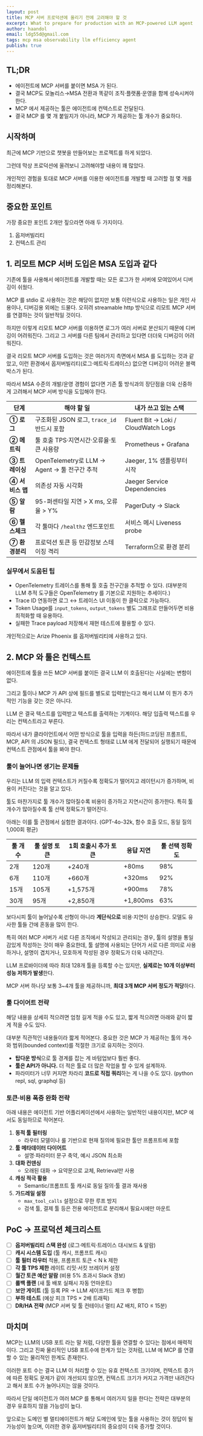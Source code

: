 ```yaml
---
layout: post
title: MCP 서버 프로덕션에 올리기 전에 고려해야 할 것
excerpt: What to prepare for production with an MCP-powered LLM agent
author: haandol
email: ldg55d@gmail.com
tags: mcp msa observability llm efficiency agent
publish: true
---
```


## TL;DR

- 에이전트에 MCP 서버를 붙이면 MSA 가 된다.
- 결국 MCP도 모놀리스→MSA 전환과 똑같이 조직·플랫폼·운영을 함께 성숙시켜야 한다.
- MCP 에서 제공하는 툴은 에이전트에 컨텍스트로 전달된다.
- 결국 MCP 를 몇 개 붙일지가 아니라, MCP 가 제공하는 툴 개수가 중요하다.

## 시작하며

최근에 MCP 기반으로 챗봇을 만들어보는 프로젝트를 하게 되었다.

그런데 막상 프로덕션에 올려보니 고려해야할 내용이 꽤 많았다.

개인적인 경험을 토대로 MCP 서버를 이용한 에이전트를 개발할 때 고려할 점  몇 개를 정리해본다.

## 중요한 포인트

가장 중요한 포인트 2개만 짚으라면 아래 두 가지이다.

1. 옵저버빌리티
2. 컨텍스트 관리

## 1. 리모트 MCP 서버 도입은 MSA 도입과 같다

기존에 툴을 사용해서 에이전트를 개발할 때는 모든 로그가 한 서버에 모여있어서 디버깅이 쉬웠다.

MCP 를 stdio 로 사용하는 것은 해당이 없지만 보통 이런식으로 사용하는 일은 개인 사용이나, 디버깅용 외에는 드물다.
오히려 streamable http 방식으로 리모트 MCP 서버를 연결하는 것이 일반적일 것이다.

하지만 이렇게 리모트 MCP 서버를 이용하면 로그가 여러 서버로 분산되기 때문에 디버깅이 어려워진다. 그리고 그 서버를 다른 팀에서 관리하고 있다면 더더욱 디버깅이 어려워진다.

결국 리모트 MCP 서버를 도입하는 것은 여러가지 측면에서 MSA 를 도입하는 것과 같았고, 이런 환경에서 옵저버빌리티(로그·메트릭·트레이스) 없으면 디버깅이 어려운 블랙박스가 된다.

따라서 MSA 수준의 개발/운영 경험이 없다면 기존 툴 방식과의 장단점을 더욱 신중하게 고려해서 MCP 서버 방식을 도입해야 한다.

| 단계 | 해야 할 일 | 내가 쓰고 있는 스택 |
|------|-----------|---------------|
| **① 로그** | 구조화된 JSON 로그, `trace_id` 반드시 포함 | Fluent Bit → Loki / CloudWatch Logs |
| **② 메트릭** | 툴 호출 TPS·지연시간·오류율·토큰 사용량 | Prometheus + Grafana |
| **③ 트레이싱** | OpenTelemetry로 LLM → Agent → 툴 전구간 추적 | Jaeger, 1% 샘플링부터 시작 |
| **④ 서비스 맵** | 의존성 자동 시각화 | Jaeger Service Dependencies |
| **⑤ 알람** | 95-퍼센타일 지연 > X ms, 오류율 > Y% | PagerDuty → Slack |
| **⑥ 헬스체크** | 각 툴마다 `/healthz` 엔드포인트 | 서비스 메시 Liveness probe |
| **⑦ 환경분리** | 프로덕션 토큰 등 민감정보 스테이징 격리 | Terraform으로 환경 분리 |

### 실무에서 도움된 팁

- OpenTelemetry 트레이스를 통해 툴 호출 전구간을 추적할 수 있다. (대부분의 LLM 추적 도구들은 OpenTelemetry 를 기본으로 지원하는 추세이다.)
- Trace ID 연동하면 로그 ↔ 트레이스 UI 이동이 한 클릭으로 가능하다.
- Token Usage를 `input_tokens`, `output_tokens` 별도 그래프로 만들어두면 비용 최적화할 때 유용하다.
- 실패한 Trace payload 저장해서 재현 테스트에 활용할 수 있다.

개인적으로는 Arize Phoenix 를 옵저버빌리티에 사용하고 있다.

## 2. MCP 와 툴은 컨텍스트

에이전트에 툴을 쓰든 MCP 서버를 붙이든 결국 LLM 이 호출된다는 사실에는 변함이 없다.

그리고 툴이나 MCP 가 API 상에 필드를 별도로 입력받는다고 해서 LLM 이 뭔가 추가적인 기능을 갖는 것은 아니다.

LLM 은 결국 텍스트를 입력받고 텍스트를 출력하는 기계이다. 해당 입출력 텍스트를 우리는 컨텍스트라고 부른다.

따라서 내가 클라이언트에서 어떤 방식으로 툴을 입력을 하든(하드코딩된 프롬프트, MCP, API 의 JSON 필드), 결국 컨텍스트 형태로 LLM 에게 전달되어 실행되기 때문에 컨텍스트 관점에서 툴을 봐야 한다.

### 툴이 늘어나면 생기는 문제들

우리는 LLM 의 입력 컨텍스트가 커질수록 정확도가 떨어지고 레이턴시가 증가하며, 비용이 커진다는 것을 알고 있다.

툴도 마찬가지로 툴 개수가 많아질수록 비용이 증가하고 지연시간이 증가한다. 특히 툴 개수가 많아질수록 툴 선택 정확도가 떨어진다.

아래는 이를 툴 관점에서 실험한 결과이다. (GPT-4o-32k, 함수 호출 모드, 동일 질의 1,000회 평균)

| 툴 개수 | 툴 설명 토큰 | 1회 호출시 추가 토큰 | 응답 지연 | 툴 선택 정확도 |
|-------|-------------|------------------|----------|-------------|
| 2개   | 120개        | +240개           | +80ms    | 98% |
| 6개   | 110개        | +660개           | +320ms   | 92% |
| 15개  | 105개        | +1,575개         | +900ms   | 78% |
| 30개  | 95개         | +2,850개         | +1,800ms | 63% |

보다시피 툴이 늘어날수록 선형이 아니라 **계단식으로** 비용·지연이 상승한다. 모델도 유사한 툴들 간에 혼동을 많이 한다.

특히 여러 MCP 서버가 서로 다른 조직에서 작성되고 관리되는 경우, 툴의 설명을 통일감있게 작성하는 것이 매우 중요한데, 툴 설명에 사용되는 단어가 서로 다른 의미로 사용하거나, 설명이 겹치거나, 모호하게 작성된 경우 정확도가 더욱 내려간다. 

LLM 프로바이더에 따라 최대 128개 툴을 등록할 수는 있지만, **실제로는 10개 이상부터 성능 저하가 발생**한다.

MCP 서버 하나당 보통 3~4개 툴을 제공하니까, **최대 3개 MCP 서버 정도가 적당**하다.

### 툴 다이어트 전략

해당 내용을 상세히 적으려면 엄청 길게 적을 수도 있고, 짧게 적으려면 아래와 같이 짧게 적을 수도 있다. 

대부분 직관적인 내용들이라 짧게 적어본다. 중요한 것은 MCP 가 제공하는 툴의 개수와 범위(bounded context)를 적절한 크기로 유지하는 것이다.

- **탑다운 방식**으로 툴 경계를 잡는 게 바텀업보다 훨씬 좋다.
- **툴은 API가 아니다.** 더 적은 툴로 더 많은 작업을 할 수 있게 설계하자.
- 파라미터가 너무 커지면 차라리 **코드로 직접 쿼리**하는 게 나을 수도 있다. (python repl, sql, graphql 등)


### 토큰·비용 폭증 완화 전략

아래 내용은 에이전트 기반 어플리케이션에서 사용하는 일반적인 내용이지만, MCP 에서도 동일하므로 적어본다.

1. **동적 툴 필터링**
   - 라우터 모델이나 룰 기반으로 현재 질의에 필요한 툴만 프롬프트에 포함
2. **툴 메타데이터 다이어트**  
   - 설명·파라미터 문구 축약, 예시 JSON 최소화
3. **대화 컨덴싱**  
   - 오래된 대화 → 요약문으로 교체, Retrieval만 사용
4. **캐싱 적극 활용**  
   - Semantic/프롬프트 툴 캐시로 동일 질의·툴 결과 재사용
5. **가드레일 설정**  
   - `max_tool_calls` 설정으로 무한 루프 방지
   - 검색 툴, 결제 툴 등은 전용 에이전트로 분리해서 필요시에만 마운트

## PoC → 프로덕션 체크리스트

- [ ] **옵저버빌리티 스택 완성** (로그·메트릭·트레이스 대시보드 & 알람)  
- [ ] **캐시 시스템 도입** (툴 캐시, 프롬프트 캐시)
- [ ] **툴 필터 라우터** 적용, 프롬프트 토큰 < N k 제한  
- [ ] **각 툴 TPS 제한** 레이트 리밋·서킷 브레이커 설정  
- [ ] **월간 토큰 예산 알람** (비용 5% 초과시 Slack 경보)  
- [ ] **롤백 플랜** (새 툴 배포 실패시 자동 언마운트)  
- [ ] **보안 게이트** (툴 등록 PR → LLM 세이프가드 체크 후 병합)  
- [ ] **부하 테스트** (예상 피크 TPS × 2배 트래픽)  
- [ ] **DR/HA 전략** (MCP 서버 및 툴 컨테이너 멀티 AZ 배치, RTO ≤ 15분)  

## 마치며

MCP는 LLM의 USB 포트 라는 말 처럼, 다양한 툴을 연결할 수 있다는 점에서 매력적이다. 그리고 진짜 물리적인 USB 포트수에 한계가 있는 것처럼, LLM 에 MCP 를 연결할 수 있는 물리적인 한계도 존재한다.

이러한 포트 수는 결국 LLM 이 처리할 수 있는 유효 컨텍스트 크기이며, 컨텍스트 증가에 따른 정확도 문제가 같이 개선되지 않으면, 컨텍스트 크기가 커지고 가격만 내려간다고 해서 포트 수가 늘어나지는 않을 것이다.

따라서 단일 에이전트가 여러 MCP 를 통해서 여러가지 일을 한다는 전략은 대부분의 경우 유효하지 않을 가능성이 높다. 

앞으로는 도메인 별 멀티에이전트가 해당 도메인에 맞는 툴을 사용하는 것이 정답이 될 가능성이 높으며, 이러한 경우 옵저버빌리티의 중요성이 더욱 증가할 것이다.